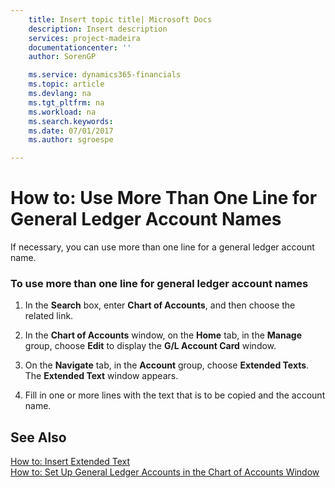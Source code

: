 ```yaml
---
    title: Insert topic title| Microsoft Docs
    description: Insert description
    services: project-madeira
    documentationcenter: ''
    author: SorenGP

    ms.service: dynamics365-financials
    ms.topic: article
    ms.devlang: na
    ms.tgt_pltfrm: na
    ms.workload: na
    ms.search.keywords:
    ms.date: 07/01/2017
    ms.author: sgroespe

---
```

# How to: Use More Than One Line for General Ledger Account Names
If necessary, you can use more than one line for a general ledger account name.  
  
### To use more than one line for general ledger account names  
  
1.  In the **Search** box, enter **Chart of Accounts**, and then choose the related link.  
  
2.  In the **Chart of Accounts** window, on the **Home** tab, in the **Manage** group, choose **Edit** to display the **G\/L Account Card** window.  
  
3.  On the **Navigate** tab, in the **Account** group, choose **Extended Texts**. The **Extended Text** window appears.   
  
4.  Fill in one or more lines with the text that is to be copied and the account name.  
  
## See Also  
 [How to: Insert Extended Text](../how-to-insert-extended-text.md)   
 [How to: Set Up General Ledger Accounts in the Chart of Accounts Window](../how-to-set-up-general-ledger-accounts-in-the-chart-of-accounts-window.md)